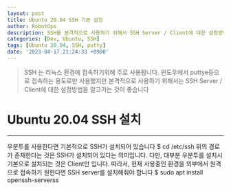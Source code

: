```yaml
---
layout: post
title: Ubuntu 20.04 SSH 기본 설정
author: RobotOps
description: SSH를 본격적으로 사용하기 위해서 SSH Server / Client에 대한 설정방법을 알아봅니다
categories: [Dev, Ubuntu, SSH]
tags: [Ubuntu 20.04, SSH, putty]
date: '2023-04-17 21:24:33 +0900'
---
```


> SSH 는 리눅스 환경에 접속하기위해 주로 사용됩니다.
> 윈도우에서 puttye등으로 접속하는 용도로만 사용했지만
> 본격적으로 사용하기 위해서는 SSH Server / Client에 대한 설정방법을 알고가는 것이 좋습니다

# Ubuntu 20.04 SSH 설치
---
우분투를 사용한다면 기본적으로 SSH가 설치되어 있습니다
$ cd /etc/ssh
위의 경로가 존재한다는 것은 SSH가 설치되어 있다는 의미입니다.
다만, 대부분 우분투를 설치시 기본으로 설치되는 것은 Client만 입니다.
따라서, 현재 사용중인 환경을 외부에서 원격으로 접속하기 원한다면
SSH server를 설치해줘야 합니다
$ sudo apt install openssh-serverss
